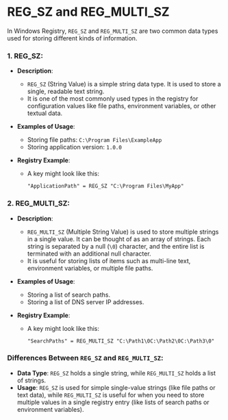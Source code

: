 # REG_SZ and REG_MULTI_SZ
In Windows Registry, `REG_SZ` and `REG_MULTI_SZ` are two common data types used for storing different kinds of information.

### 1. **REG_SZ**:
- **Description**: 
  - `REG_SZ` (String Value) is a simple string data type. It is used to store a single, readable text string.
  - It is one of the most commonly used types in the registry for configuration values like file paths, environment variables, or other textual data.

- **Examples of Usage**:
  - Storing file paths: `C:\Program Files\ExampleApp`
  - Storing application version: `1.0.0`

- **Registry Example**:
  - A key might look like this:
    ```
    "ApplicationPath" = REG_SZ "C:\Program Files\MyApp"
    ```

### 2. **REG_MULTI_SZ**:
- **Description**: 
  - `REG_MULTI_SZ` (Multiple String Value) is used to store multiple strings in a single value. It can be thought of as an array of strings. Each string is separated by a null (`\0`) character, and the entire list is terminated with an additional null character.
  - It is useful for storing lists of items such as multi-line text, environment variables, or multiple file paths.

- **Examples of Usage**:
  - Storing a list of search paths.
  - Storing a list of DNS server IP addresses.

- **Registry Example**:
  - A key might look like this:
    ```
    "SearchPaths" = REG_MULTI_SZ "C:\Path1\0C:\Path2\0C:\Path3\0"
    ```

### Differences Between `REG_SZ` and `REG_MULTI_SZ`:
- **Data Type**: `REG_SZ` holds a single string, while `REG_MULTI_SZ` holds a list of strings.
- **Usage**: `REG_SZ` is used for simple single-value strings (like file paths or text data), while `REG_MULTI_SZ` is useful for when you need to store multiple values in a single registry entry (like lists of search paths or environment variables).
